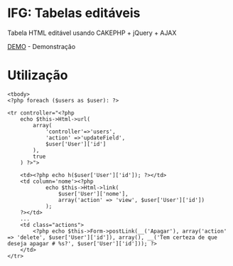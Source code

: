 # IFG: Tabelas editáveis 

Tabela HTML editável usando CAKEPHP + jQuery + AJAX

[DEMO](http://187.6.250.99/tables/) - Demonstração

# Utilização

	<tbody>
	<?php foreach ($users as $user): ?>
	
	<tr controller="<?php 
		echo $this->Html->url(
			array(
				'controller'=>'users', 
				'action' =>'updateField', 
				$user['User']['id']
			), 
			true
		) ?>">

		<td><?php echo h($user['User']['id']); ?></td>
		<td column='nome'><?php 
				echo $this->Html->link(
					$user['User']['nome'], 
					array('action' => 'view', $user['User']['id'])
				); 
		?></td>
		...
		<td class="actions">
			<?php echo $this->Form->postLink(__('Apagar'), array('action' => 'delete', $user['User']['id']), array(), __('Tem certeza de que deseja apagar # %s?', $user['User']['id'])); ?>
		</td>
	</tr>

